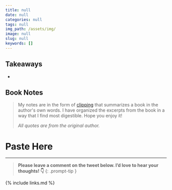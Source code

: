 ```yaml
---
title: null
date: null
categories: null
tags: null
img_path: /assets/img/
image: null
slug: null
keywords: []
---
```


## **Takeaways**

-

## **Book Notes**

> My notes are in the form of [clipping](<https://en.wikipedia.org/wiki/Clipping_(publications)>) that summarizes a book in the author's own words. I have organized the excerpts from the book in a way that I find most digestible. Hope you enjoy it!
>
> _All quotes are from the original author._

# Paste Here

---

<!-- prettier-ignore -->
> **Please leave a comment on the tweet below. I’d love to hear your thoughts! 👇**
{: .prompt-tip }

{% include links.md %}
